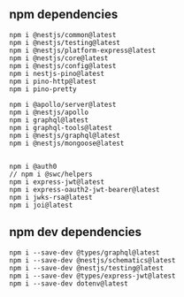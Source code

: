## npm dependencies
    npm i @nestjs/common@latest
    npm i @nestjs/testing@latest
    npm i @nestjs/platform-express@latest
    npm i @nestjs/core@latest
    npm i @nestjs/config@latest
    npm i nestjs-pino@latest
    npm i pino-http@latest
    npm i pino-pretty

    npm i @apollo/server@latest
    npm i @nestjs/apollo
    npm i graphql@latest
    npm i graphql-tools@latest
    npm i @nestjs/graphql@latest
    npm i @nestjs/mongoose@latest


    npm i @auth0
    // npm i @swc/helpers
    npm i express-jwt@latest
    npm i express-oauth2-jwt-bearer@latest
    npm i jwks-rsa@latest
    npm i joi@latest



## npm dev dependencies
    npm i --save-dev @types/graphql@latest
    npm i --save-dev @nestjs/schematics@latest
    npm i --save-dev @nestjs/testing@latest
    npm i --save-dev @types/express-jwt@latest
    npm i --save-dev dotenv@latest